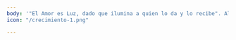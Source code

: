 ```yaml
---
body: '"El Amor es Luz, dado que ilumina a quien lo da y lo recibe". Albert Einstein'
icon: "/crecimiento-1.png"

---
```

